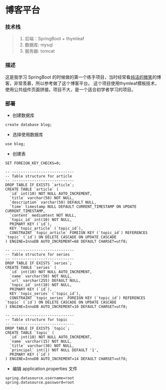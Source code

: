 # 博客平台

### 技术栈
> 1. 后端：SpringBoot + thymleaf
> 2. 数据库: mysql
> 3. 服务器: tomcat

### 描述
这是我学习 SpringBoot 的时候做的第一个练手项目，当时经常看[纯洁的微笑](http://www.ityouknow.com/)的博客，非常羡慕，所以参考做了这个博客平台。
这个项目使用thymleaf模板技术， 使用公共组件页面拼接。项目不大，是一个适合初学者学习的项目。

### 部署
- 创建数据库
```
create database blog;
```
- 选择使用数据库
```
use blog;
```
- 创建表
```
SET FOREIGN_KEY_CHECKS=0;

-- ----------------------------
-- Table structure for article
-- ----------------------------
DROP TABLE IF EXISTS `article`;
CREATE TABLE `article` (
  `id` int(10) NOT NULL AUTO_INCREMENT,
  `title` varchar(50) NOT NULL,
  `description` varchar(50) DEFAULT NULL,
  `time` timestamp NULL DEFAULT CURRENT_TIMESTAMP ON UPDATE CURRENT_TIMESTAMP,
  `content` mediumtext NOT NULL,
  `topic_id` int(10) NOT NULL,
  PRIMARY KEY (`id`),
  KEY `topic_article` (`topic_id`),
  CONSTRAINT `topic_article` FOREIGN KEY (`topic_id`) REFERENCES `topic` (`id`) ON DELETE CASCADE ON UPDATE CASCADE
) ENGINE=InnoDB AUTO_INCREMENT=68 DEFAULT CHARSET=utf8;

-- ----------------------------
-- Table structure for series
-- ----------------------------
DROP TABLE IF EXISTS `series`;
CREATE TABLE `series` (
  `id` int(10) NOT NULL AUTO_INCREMENT,
  `name` varchar(50) NOT NULL,
  `url` varchar(255) DEFAULT NULL,
  `topic_id` int(10) NOT NULL,
  PRIMARY KEY (`id`),
  KEY `topic_series` (`topic_id`),
  CONSTRAINT `topic_series` FOREIGN KEY (`topic_id`) REFERENCES `topic` (`id`) ON DELETE CASCADE ON UPDATE CASCADE
) ENGINE=InnoDB AUTO_INCREMENT=10 DEFAULT CHARSET=utf8;

-- ----------------------------
-- Table structure for topic
-- ----------------------------
DROP TABLE IF EXISTS `topic`;
CREATE TABLE `topic` (
  `id` int(10) NOT NULL AUTO_INCREMENT,
  `name` varchar(15) NOT NULL,
  `title` varchar(30) NOT NULL,
  `principal` int(1) NOT NULL DEFAULT '1',
  PRIMARY KEY (`id`)
) ENGINE=InnoDB AUTO_INCREMENT=14 DEFAULT CHARSET=utf8;
```
- 编辑 application.properties 文件
```
spring.datasource.username=root
spring.datasource.password=root
```
